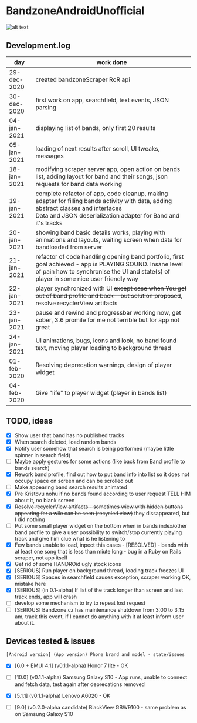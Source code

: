 # BandzoneAndroidUnofficial

![alt text](https://github.com/K0V0/BandzoneAndroidUnofficial/blob/obrazky/Screenshot_2021-01-04-01-49-35.png?raw=true)

## Development.log

| day | work done |
| --- | --------- |
| 29-dec-2020 | created bandzoneScraper RoR api |
| 30-dec-2020 | first work on app, searchfield, text events, JSON parsing |
| 04-jan-2021 | displaying list of bands, only first 20 results |
| 05-jan-2021 | loading of next results after scroll, UI tweaks, messages |
| 18-jan-2021 | modifying scraper server app, open action on bands list, adding layout for band and their songs, json requests for band data working |
| 19-jan-2021 | complete refactor of app, code cleanup, making adapter for filling bands activity with data, adding abstract classes and interfaces <br>Data and JSON deserialization adapter for Band and it's tracks |
| 20-jan-2021 | showing band basic details works, playing with animations and layouts, waiting screen when data for bandloaded from server |
| 21-jan-2021 | refactor of code handling opening band portfolio, first goal achieved - app is PLAYING SOUND. Insane level of pain how to synchronise the UI and state(s) of player in some nice user friendly way |
| 22-jan-2021 | player synchronized with UI ~~except case when You get out of band profile and back - but solution proposed~~, resolve recyclerView artifacts |
| 23-jan-2021 | pause and rewind and progressbar working now, get sober, 3.6 promile for me not terrible but for app not great |
| 24-jan-2021 | UI animations, bugs, icons and look, no band found text, moving player loading to background thread |
| 01-feb-2020 | Resolving deprecation warnings, design of player widget |
| 04-feb-2020 | Give "life" to player widget (player in bands list) |

## TODO, ideas

- [x] Show user that band has no published tracks  
- [x] When search deleted, load random bands  
- [x] Notify user somehow that search is being performed (maybe little spinner in search field)  
- [ ] Maybe apply gestures for some actions (like back from Band profile to bands search)  
- [x] Rework band profile, find out how to put band info into list so it does not occupy space on screen and can be scrolled out  
- [ ] Make appearing band search results animated  
- [x] Pre Kristovu nohu if no bands found according to user request TELL HIM about it, no blank screen  
- [x] ~~Resolve recyclerView artifacts - sometimes wiew with hidden buttons appearing for a wile can be seen (recycled view)~~ they dissappeared, but I did nothing  
- [ ] Put some small player widget on the bottom when in bands index/other band profile to give a user possibility to switch/stop currently playing track and give him clue what is he listening to  
- [x] Few bands unable to load, inpect this cases - [RESOLVED] - bands with at least one song that is less than miute long - bug in a Ruby on Rails scraper, not app itself  
- [x] Get rid of some HANDROid ugly stock icons  
- [x] [SERIOUS] Run player on background thread, loading track freezes UI  
- [x] [SERIOUS] Spaces in searchfield causes exception, scraper working OK, mistake here  
- [x] [SERIOUS] (in 0.1-alpha) If list of the track longer than screen and last track ends, app will crash  
- [ ] develop some mechanism to try to repeat lost request  
- [ ] [SERIOUS] Bandzone.cz has maintenance shutdown from 3:00 to 3:15 am, track this event, if I cannot do anything with it at least inform user about it.  

## Devices tested & issues

```
[Android version] (App version) Phone brand and model - state/issues

```

- [x] [6.0 + EMUI 4.1] (v0.1.1-alpha) Honor 7 lite - OK  
- [ ] [10.0] (v0.1.1-alpha) Samsung Galaxy S10 - App runs, unable to connect and fetch data, test again after deprecations removed  
- [x] [5.1.1] (v0.1.1-alpha) Lenovo A6020 - OK  
- [ ] [9.0] (v0.2.0-alpha candidate) BlackView GBW9100 - same problem as on Samsung Galaxy S10



